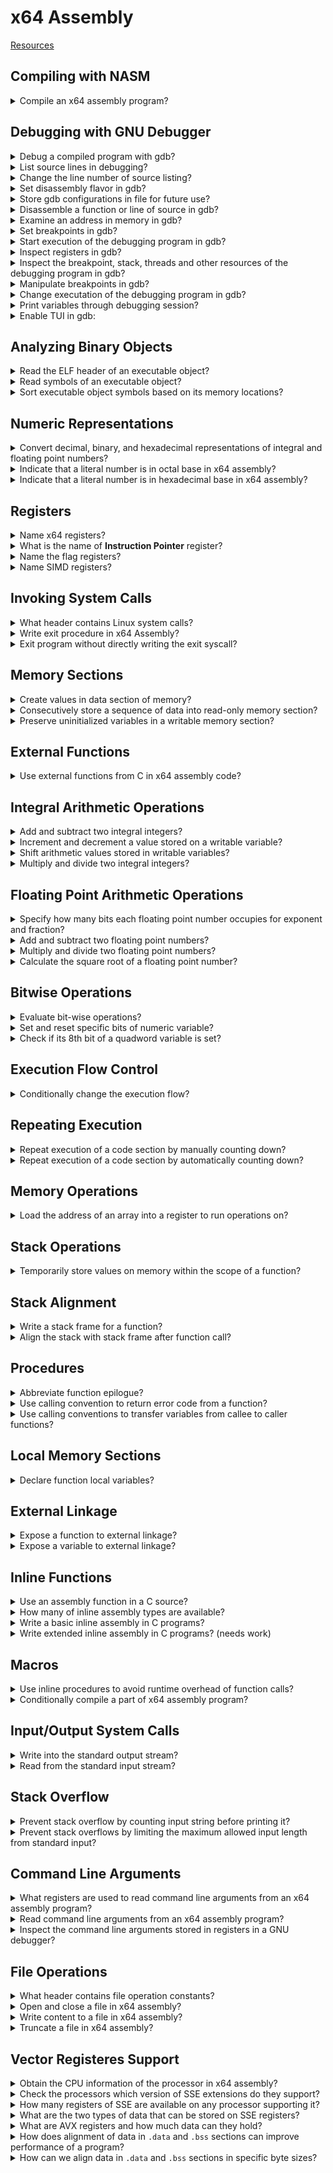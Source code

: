 # x64 Assembly
[Resources](README.md)

## Compiling with NASM

<details>
<summary>Compile an x64 assembly program?</summary>

> ```nasm
> section .data
>     message db "sample assembly program", 10, 0
>     length equ $ - message
>
> section .bss
> section .text
>     global main
>
> main:
>     push rbp
>     mov rbp, rsp
>
>     mov rax, 1
>     mov rdi, 1
>     mov rsi, message
>     mov rdx, length
>     syscall
>
>     mov rsp, rbp
>     pop rbp
>
>     mov rax, 60
>     mov rdi, 0
>     syscall
> ``````
>
> ```make
> sample: sample.o
>     gcc -Wall -g3 -Og -no-pie sample.o -o sample
> sample.o: sample.asm
>     nasm -f elf64 -g -F dwarf sample.asm -l sample.lst
> ``````
>
> ---
> **Resources**
> - Beginning x64 Assembly Programming - Chapter 3

> **References**
> - https://www.nasm.us - https://www.nasm.us/doc/
> - https://gcc.gnu.org - https://gcc.gnu.org/onlinedocs/
> - https://www.gnu.org - https://www.gnu.org/software/make/manual/html_node/
---
</details>

## Debugging with GNU Debugger

<details>
<summary>Debug a compiled program with gdb?</summary>

> ```sh
> gdb --quiet executable
> ``````

> **Resources**
> - Beginning x64 Assembly Programming - Chapter 3

> **References**
> - https://sourceware.org - https://sourceware.org/gdb/current/onlinedocs/gdb/
> ---
</details>

<details>
<summary>List source lines in debugging?</summary>

> ```gdb
> list
> list 10
> `help list` or `h l`
> ``````
>
> ---
> **Resources**
> - Beginning x64 Assembly Programming - Chapter 3
> ---
> **References**
> ---
</details>

<details>
<summary>Change the line number of source listing?</summary>

> **Description**
>
> ```gdb
> show listsize
> set listsize 20
> ``````
>
> ---
> **Resources**
> - Beginning x64 Assembly Programming - Chapter 3
> ---
> **References**
> ---
</details>

<details>
<summary>Set disassembly flavor in gdb?</summary>

> ```gdb
> show disassembly-flavor
> set disassembly-flavor intel
> set disassembly-flavor att
> help set disassembly-flavor
> ``````
>
> ---
> **Resources**
> - Beginning x64 Assembly Programming - Chapter 3
>
> ---
> **References**
> ---
</details>

<details>
<summary>Store gdb configurations in file for future use?</summary>

> ```sh
> echo 'set disassembly-flavor intel' >> $HOME/.gdbinit
> ``````
>
> ---
> **Resources**
> - Beginning x64 Assembly Programming - Chapter 3
> ---
> **References**
> ---
</details>

<details>
<summary>Disassemble a function or line of source in gdb?</summary>

> ```gdb
> disassemble main
> disassemble 'path/to/source.cpp'::func
> help disassemble
> ``````
>
> ---
> **Resources**
> - Beginning x64 Assembly Programming - Chapter 3
> ---
> **References**
> ---
</details>

<details>
<summary>Examine an address in memory in gdb?</summary>

> ```gdb
> x/s 0x654321
> x/s &message
> x/d 0x654321
> x/x $rip
> help x
> ``````
>
> ---
> **Resources**
> - Beginning x64 Assembly Programming - Chapter 3
>
> ---
> **References**
> ---
</details>

<details>
<summary>Set breakpoints in gdb?</summary>

> **Description**
>
> ```gdb
> break main
> help break
> ``````
> ---
> **Resources**
> - Beginning x64 Assembly Programming - Chapter 3
>
> ---
> **References**
> ---
</details>

<details>
<summary>Start execution of the debugging program in gdb?</summary>

> ```gdb
> run
> help run
> ``````
>
> ---
> **Resources**
> - Beginning x64 Assembly Programming - Chapter 3
>
> ---
> **References**
> ---
</details>

<details>
<summary>Inspect registers in gdb?</summary>

> **Description**
>
> ```gdb
> info registers
> info all-registers
> help info registers
> help info all-registers
> ``````
> ---
> **Resources**
> - Beginning x64 Assembly Programming - Chapter 3
> ---
> **References**
> ---
</details>

<details>
<summary>Inspect the breakpoint, stack, threads and other resources of the debugging program in gdb?</summary>

> ```gdb
> info breakpoints
> info stack
> info threads
> info source
> help info breakpoints
> help info stack
> help info threads
> help info source
> ``````
>
> ---
> **Resources**
> - Beginning x64 Assembly Programming - Chapter 3
> ---
> **References**
> ---
</details>

<details>
<summary>Manipulate breakpoints in gdb?</summary>

> **Description**
>
> ```gdb
> disable breakpoint 1
> enable breakpoint 1
> delete breakpoint 1
> help disable breakpoint
> help enable breakpoint
> help delete breakpoint
> ``````
> ---
> **Resources**
> - Beginning x64 Assembly Programming - Chapter 3
> ---
> **References**
> ---
</details>

<details>
<summary>Change executation of the debugging program in gdb?</summary>

> ```gdb
> continue
> next
> step
> help continue
> help next
> help step
> help finish
> ``````
> ---
> **Resources**
> - Beginning x64 Assembly Programming - Chapter 3
> ---
> **References**
> ---
</details>

<details>
<summary>Print variables through debugging session?</summary>

> **Description**
>
> ```gdb
> print
> help print
> ``````
>
> ---
> **Resources**
> - Beginning x64 Assembly Programming - Chapter 3
>
> ---
> **References**
> ---
</details>

<details>
<summary>Enable TUI in gdb:</summary>

> ```gdb
> tui enable
> help tui
> ``````
>
> ---
> **Resources**
> - Beginning x64 Assembly Programming - Chapter 3
>
> ---
> **References**
> ---
</details>

## Analyzing Binary Objects

<details>
<summary>Read the ELF header of an executable object?</summary>

> **Description**
>
> ```sh
> readelf --file-header ./program
> ``````
>
> ---
> **Resources**
> - Beginning x64 Assembly Programming - Chapter 8
> ---
> **References**
> ---
</details>

<details>
<summary>Read symbols of an executable object?</summary>

> **Description**
>
> ```sh
> readelf --symbols ./program | grep -E 'main|start|Num:.*' --color
> ``````
> ---
> **Resources**
> - Beginning x64 Assembly Programming - Chapter 8
> ---
> **References**
> ---
</details>

<details>
<summary>Sort executable object symbols based on its memory locations?</summary>

> ```sh
> readelf --symbols ./program | sort -k 2 -r
> ``````
>
> ---
> **Resources**
> - Beginning x64 Assembly Programming - Chapter 8
>
> ---
> **References**
> ---
</details>

## Numeric Representations

<details>
<summary>Convert decimal, binary, and hexadecimal representations of integral and floating point numbers?</summary>

>
>
> ---
> **Resources**
> - Beginning x64 Assembly Programming - Chapter 2
>
> ---
> **References**
> - https://www.geeksforgeeks.org - https://www.geeksforgeeks.org/ieee-standard-754-floating-point-numbers/
> ---
</details>

<details>
<summary>Indicate that a literal number is in octal base in x64 assembly?</summary>

> By appending `q` to the number.
>
> ```nasm
> section .data
>     O_CREATE equ 00000100q
> ``````
>
> ---
> **Resources**
> - Beginning x64 Assembly Programming - Chapter 20
> ---
> **References**
> ---
</details>

<details>
<summary>Indicate that a literal number is in hexadecimal base in x64 assembly?</summary>

> By appending an `h` at the end of a number:
>
> ```nasm
> 2000000h
> ``````
>
> ---
> **Resources**
> - Beginning x64 Assembly Programming - Chapter 25
>
> ---
> **References**
> ---
</details>

## Registers

<details>
<summary>Name x64 registers?</summary>

> * rax
> * rbx
> * rcx
> * rdx
> * rsi
> * rdi
> * rbp
> * rsp
> * r8
> * r9
> * r10
> * r11
> * r12
> * r13
> * r14
> * r15
>
> ---
> **Resources**
> - Beginning x64 Assembly Programming - Chapter 2
> ---
> **References**
> ---
</details>

<details>
<summary>What is the name of <b>Instruction Pointer</b> register?</summary>

> `rip`
>
> ---
> **Resources**
> - Beginning x64 Assembly Programming - Chapter 2
> ---
> **References**
> ---
</details>

<details>
<summary>Name the flag registers?</summary>

> **Description**
>
> Name|Symbol|Bit|Content
> ---|---|---|---
> Carry|CF|0|Previous instruction had a carry
> Parityp|F|2|Last byte has even number of 1s
> Adjust|AF|4|BCD operations
> Zero|ZF|6|Previous instruction resulted a zero
> Sign|SF|8|Previous instruction resulted in most significant bit equal to 1
> Direction|DF|10|Direction of string operations (increment or decrement)
> Overflow|OF|11|Previous instruction resulted in overflow
>
> ---
> **Resources**
> - Beginning x64 Assembly Programming - Chapter 2
> ---
> **References**
> ---
</details>

<details>
<summary>Name SIMD registers?</summary>

> **Description**
>
> `xmm`
> `ymm`
> `zmm`
>
> ---
> **Resources**
> - Beginning x64 Assembly Programming - Chapter 2
> ---
> **References**
> ---
</details>

## Invoking System Calls

<details>
<summary>What header contains Linux system calls?</summary>

> `/usr/include/asm/unistd_64.h`
>
> ---
> **Resources**
> - Beginning x64 Assembly Programming - Chapter 20
> ---
> **References**
> ---
</details>

<details>
<summary>Write exit procedure in x64 Assembly?</summary>

> **Description**
>
> ```nasm
> section .data
> section .bss
> section .text
>     global main
>
> main:
>     mov rax, 60
>     mov rdi, 0
>     syscall
> ``````
>
> ---
> **Resources**
> - Beginning x64 Assembly Programming - Chapter 1
>
> ---
> **References**
> ---
</details>

<details>
<summary>Exit program without directly writing the exit syscall?</summary>

> **Description**
>
> ```nasm
> section .text
>     global main
>
> main:
>     ret
> ``````
>
> ---
> **Resources**
> - Beginning x64 Assembly Programming - Chapter 4
>
> ---
> **References**
> ---
</details>

## Memory Sections

<details>
<summary>Create values in data section of memory?</summary>

> ```nasm
> section .data
>     message db "sample program", 10, 0
>     message_length equ $ - message - 1
>     pi dq 3.14
>
> section .text
>     global main
>
> main:
>     push rbp
>     mov rbp, rsp
>
>     ; write
>     mov rax, 1
>     mov rdi, 1
>     mov rsi, message
>     mov rdx, message_length
>     syscall
>
>     mov rsp, rbp
>     pop rbp
>
>     ; exit
>     mov rax, 60
>     mov rdi, 0
>     syscall
> ``````
>
> ---
> **Resources**
> - Beginning x64 Assembly Programming - Chapter 4
> ---
> **References**
> ---
</details>

<details>
<summary>Consecutively store a sequence of data into read-only memory section?</summary>

> ```nasm
> section .data
>     word_array times 5 dw 0 ; array of 5 words containing 0
> ``````
>
> ---
> **Resources**
> - Beginning x64 Assembly Programming - Chapter 8
> ---
> **References**
> ---
</details>

<details>
<summary>Preserve uninitialized variables in a writable memory section?</summary>

> **Description**
>
> ```nasm
> section .bss
>     bvar resb 10
>     wvar resw 5
>     dvar resd 1
>     qvar resq 100
> ``````
>
> ---
> **Resources**
> - Beginning x64 Assembly Programming - Chapter 8
> ---
> **References**
> ---
</details>

## External Functions

<details>
<summary>Use external functions from C in x64 assembly code?</summary>

> **Description**
>
> ```nasm
> extern printf
>
> section .data
>     string_fmtstr db "%s", 10, 0
>     string db "sample program", 0
>
>     integer_fmtstr db "%d", 10, 0
>     number dd 37
>
>     float_fmtstr db "%2.6f", 10, 0
>     pi dq 3.141592
>
> section .text
>     global main
>
> main:
>     push rbp
>     mov rbp, rsp
>
>     ; printf
>     mov rax, 0 ; do not use xmm registers
>     mov rdi, string_fmtstr
>     mov rsi, string
>     call printf
>
>     ; printf
>     mov rax, 0 ; do not use xmm registers
>     mov rdi, integer_fmtstr
>     mov rsi, [number]
>     call printf
>
>     ; printf
>     mov rax, 1 ; use xmm registers
>     movq xmm0, [pi]
>     mov rdi, float_fmtstr
>     call printf
>
>     ; exit
>     mov rax, 60
>     mov rdi, 0
>     syscall
> ``````
>
> ---
> **Resources**
> - Beginning x64 Assembly Programming - Chapter 4
> ---
> **References**
> ---
</details>

## Integral Arithmetic Operations

<details>
<summary>Add and subtract two integral integers?</summary>

> **Description**
>
> ```nasm
> section .data
>     number1 dq 36
>     number2 dq 3
>
> section .bss
>     result resq 1
>
> section .text
>     global main
>
> main:
>     push rbp
>     mov rbp, rsp
>
>     ; addition
>     mov rax, [number1]
>     add rax, [number2]
>     mov [result], rax ; 39
>
>     ; subtration
>     mov rax, [number1]
>     sub rax, [number2]
>     mov [result], rax ; 33
>
>     mov rsp, rbp
>     pop rbp
>
>     xor rax, rax
>     ret
> ``````
>
> ---
> **Resources**
> - Beginning x64 Assembly Programming - Chapter 9
> ---
> **References**
> ---
</details>

<details>
<summary>Increment and decrement a value stored on a writable variable?</summary>

> ```nasm
> section .data
>     number1 dq 36
>     number2 dq 3
>
> section .bss
>     result resq 1
>     modulo resq 1
>
> section .text
>     global main
>
> main:
>     push rbp
>     mov rbp, rsp
>
>     ; increment
>     mov rax, [number1]
>     inc rax
>     mov [result], rax
>
>     ; decrement
>     mov rax, [number1]
>     dec rax
>     mov [result], rax
>
>     mov rsp, rbp
>     pop rbp
>
>     xor rax, rax
>     ret
> ``````
>
> ---
> **Resources**
> - Beginning x64 Assembly Programming - Chapter 9
>
> ---
> **References**
> ---
</details>

<details>
<summary>Shift arithmetic values stored in writable variables?</summary>

> ```nasm
> section .data
>     number1 dq 36
>     number2 dq 3
>
> section .bss
>     result resq 1
>     modulo resq 1
>
> section .text
>     global main
>
> main:
>     push rbp
>     mov rbp, rsp
>
>     ; shift arithmetic left
>     mov rax, [number1]
>     sal rax, 2 ; multiply by 4
>     mov [result], rax
>
>     ; shift arithmetic right
>     mov rax, [number1]
>     sar rax, 2 ; divide by 4
>     mov [result], rax
>
>     mov rsp, rbp
>     pop rbp
>
>     xor rax, rax
>     ret
> ``````
>
> ---
> **Resources**
> - Beginning x64 Assembly Programming - Chapter 9
> ---
> **References**
> ---
</details>

<details>
<summary>Multiply and divide two integral integers?</summary>

> **Description**
>
> * `mul` multiplies unsigned integers
> * `imul` multiplies signed integers
> * `imul` will store the lower 64 bits of the resulting product in rax and the
>   upper 64 bits in rdx.
> * `idiv` will divide the dividen in rdx:rax by the divisor in the source
>   operand and store the integer result in rax.
>
> ```nasm
> section .data
>     number1 dq 36
>     number2 dq 3
>
> section .bss
>     result resq 1
>     modulo resq 1
>
> section .text
>     global main
>
> main:
>     push rbp
>     mov rbp, rsp
>
>     ; multiply
>     mov rax, [number2]
>     imul qword[number2] ; multiplly rax with number2
>     mov [result], rax
>
>     ; divide
>     mov rax, [number1]
>     mov rdx, 0 ; division uses rdx:rax convention
>     idiv qword[number2]
>     mov [result], rax
>     mov [modulo], rdx
>
>     mov rsp, rbp
>     pop rbp
>
>     xor rax, rax
>     ret
> ``````
>
> ---
> **Resources**
> - Beginning x64 Assembly Programming - Chapter 9
> ---
> **References**
> ---
</details>

## Floating Point Arithmetic Operations

<details>
<summary>Specify how many bits each floating point number occupies for exponent and fraction?</summary>

> A single-precision number is 32 bits, 1 sign bit, 8 exponent bits, and 23
> fraction bits.
>
> ```txt
> S   EEEEEEEE        FFFFFFFFFFFFFFFFFFFFFFF
> 0   1      8        9                     31
> ``````
>
> A double-precision number is 64 bits, 1 sign bit, 11 exponent bits, and 52
> fraction bits.
>
> ```txt
> S   EEEEEEEEEEE     FFFFFFFFFFFFFFFFFFFFFFFFFFFFFFFFFFFFFFFFFFFFFFFFFFFF
> 0   1         11    12                                                 63
> ``````
>
> ---
> **Resources**
> - Beginning x64 Assembly Programming - Chapter 11
> ---
> **References**
> ---
</details>

<details>
<summary>Add and subtract two floating point numbers?</summary>

> * Single precision floating point arithmetic instructions are postfixed with ss
> * Double precision floating point arithmetic instructions are postfixed with sd
>
> ```nasm
> section .text
>     global main
>
> main:
>     push rbp
>     mov rbp, rsp
>
>     ; sum floating-point numbers
>     movsd xmm0, [number1]
>     addsd xmm0, [number2]
>
>     ; difference
>     movsd xmm0, [number1]
>     subsd xmm0, [number2]
>
>     mov rsp, rbp
>     pop rbp
>
>     xor rax, rax
>     ret
> ``````
>
> ---
> **Resources**
> - Beginning x64 Assembly Programming - Chapter 11
>
> ---
> **References**
> ---
</details>

<details>
<summary>Multiply and divide two floating point numbers?</summary>

> **Description**
>
> * Single precision floating point arithmetic instructions are postfixed with ss
> * Double precision floating point arithmetic instructions are postfixed with sd
>
> ```nasm
> section .text
>     global main
>
> main:
>     push rbp
>     mov rbp, rsp
>
>     ; multiplication
>     movsd xmm0, [number1]
>     mulsd xmm0, [number2]
>
>     ; division
>     movsd xmm0, [number1]
>     divsd xmm0, [number2]
>
>     mov rsp, rbp
>     pop rbp
>
>     xor rax, rax
>     ret
> ``````
>
> ---
> **Resources**
> - Beginning x64 Assembly Programming - Chapter 11
> ---
> **References**
> ---
</details>

<details>
<summary>Calculate the square root of a floating point number?</summary>

> * Single precision floating point arithmetic instructions are postfixed with ss
> * Double precision floating point arithmetic instructions are postfixed with sd
>
> ```nasm
> section .text
>     global main
>
> main:
>     push rbp
>     mov rbp, rsp
>
>     ; square root
>     sqrtsd xmm0, [number1]
>
>     mov rsp, rbp
>     pop rbp
>
>     xor rax, rax
>     ret
> ``````
>
> ---
> **Resources**
> - Beginning x64 Assembly Programming - Chapter 11
> ---
> **References**
> ---
</details>

## Bitwise Operations

<details>
<summary>Evaluate bit-wise operations?</summary>

> * `shl` and `sal` shift left but `sal` has sign extension.
> * `shr` and `sar` shift right but `sar` has sign extension.
>
> ```nasm
> section .data
>     number1 db 6        ; 00000110
>     number2 db 10       ; 00001010
>
> section .text
>     global main
>
> main:
>     push rbp
>     mov rbp, rsp
>
>     mov rax, number1
>     xor rax, number2    ; 00001100
>
>     mov rax, number1
>     or  rax, number2    ; 00001110
>
>     mov rax, number1
>     and rax, number2    ; 00000010
>
>     mov rax, number1
>     not rax             ; 11111001
>
>     mov rax, number1
>     shl rax, 5          ; 11000000
>
>     mov rax, number1
>     shr rax, 3          ; 00000001
>
>     mov rax, number1
>     sal rax, 2          ; 00001100
>
>     mov rax, number1
>     sar rax, 2          ; 00000011
>
>     mov rax, number1
>     rol rax, 3          ; 00011000
>
>     mov rax, number1
>     ror rax, 3          ; 10000001
>
>     mov rsp, rbp
>     pop rbp
>     ret
> ``````
>
> ---
> **Resources**
> - Beginning x64 Assembly Programming - Chapter 16
>
> ---
> **References**
> ---
</details>

<details>
 <summary>Set and reset specific bits of numeric variable?</summary>

> ```nasm
> section .data
>    variable dq 0
>
> section .text
>     global main
>
> main:
>     push rbp
>     mov rbp, rsp
>
>     ; set bit 4
>     bts qword [variable], 4
>
>     ; set bit 7
>     bts qword [variable], 7
>
>     ; set bit 8
>     bts qword [variable], 8
>
>     ; reset bit 7
>     btr qword [variable], 7
>
>     xor rax, rax
>     leave
>     ret
> ``````
>
> ---
> **Resources**
> - Beginning x64 Assembly Programming - Chapter 17
> ---
> **References**
> ---
</details>

<details>
<summary>Check if its 8th bit of a quadword variable is set?</summary>

> ```nasm
> section .data
>     variable dq 0
>
> section .text
>     global main
>
> main:
>     push rbp
>     mov rbp, rsp
>
>     ; reset higher memory to use lower memory for comparison
>     xor rdi, rdi
>     mov rax, 8
>
>     ; check if 8th bit is set by checking carry flag
>     ; 1 if bit is set and 0 otherwise
>     bt [variable], rax
>     setc dil
>
>     xor rax, rax
>     leave
>     ret
> ``````
>
> ---
> **Resources**
> - Beginning x64 Assembly Programming - Chapter 17
> ---
> **References**
> ---
</details>

## Execution Flow Control

<details>
<summary>Conditionally change the execution flow?</summary>

> **Description**
>
> * je: jump if equal
> * jne: jump if not equal
> * jg: jump if greater
> * jge: jump if greater or equal
> * jl: jump if lower
> * jle: jump if lower or equal
> * ja: jump if above
> * jae: jump if above or equal
> * jb: jump if below
> * jbe: jump if below or equal
>
> ```nasm
> extern printf
>
> section .data
>     numerator dq 5
>     denominator dq 6
>     greater_str db "greater", 10, 0
>     less_str db "less", 10, 0
>
> section .text
>     global main
>
> main:
>     push rbp
>     mov rbp, rsp
>
>     mov rax, [numerator]
>     mov rbx, [denominator]
>     cmp rax, rbx
>     jge greater
>
>     mov rax, 0
>     mov rdi, greater_str
>     call printf
>     jmp exit
>
> greater:
>     mov rax, 0
>     mov rdi, less_str
>     call printf
>
> exit:
>     xor rax, rax
>     mov rsp, rbp
>     pop rbp
>     ret
> ``````
>
> ```gdb
> break main
> run
> next
> info rflags
> ``````
>
> ---
> **Resources**
> - Beginning x64 Assembly Programming - Chapter 7
>
> ---
> **References**
> ---
</details>

## Repeating Execution

<details>
<summary>Repeat execution of a code section by manually counting down?</summary>

> ```nasm
> extern printf
>
> section .data
>     counter dq 3
>     fmt db "%d", 10, 0
>
> section .text
>     global main
>
> main:
>     ; make stack frame
>     push rbp
>     mov rbp, rsp
>
>     ; store initial value
>     mov rcx, [counter]
>
>     ; print initial value
>     mov rax, 0
>     mov rdi, fmt
>     mov rsi, rcx
>     call printf
>
> repeat:
>     ; repeat decrementing until value reached zero
>     dec rcx
>     cmp rcx, 0
>     jne repeat
>
>     ; print result
>     mov rax, 0
>     mov rdi, fmt
>     mov rsi, rcx
>     call printf
>
>     ; remove stack frame
>     mov rsp, rbp
>     pop rbp
>
>     ; return zero value
>     xor rax, rax
>     ret
> ``````
>
> ---
> **Resources**
> - Beginning x64 Assembly Programming - Chapter 7
> ---
> **References**
> ---
</details>

<details>
<summary>Repeat execution of a code section by automatically counting down?</summary>

> **Description**
>
> ```nasm
> extern printf
>
> section .data
>     fmt db "%i", 10, 0
>     initial dq 3
>
> section .text
>     global main
>
> main:
>     ; make stack frame
>     push rbp
>     mov rbp, rsp
>
>     ; assign initial value
>     mov rcx, [initial]
>
>     ; print initial value
>     xor rax, rax
>     mov rdi, fmt
>     mov rsi, rcx
>     call printf
>
>     ; printf modified rcx
>     mov rcx, [initial]
>
> repeat:
>     ; decrement rcx until reached zero
>     loop repeat
>
>     ; print result
>     xor rax, rax
>     mov rdi, fmt
>     mov rsi, rcx
>     call printf
>
>     ; remove stack frame
>     mov rsp, rbp
>     pop rbp
>
>     ; return value
>     xor rax, rax
>     xor rdi, rdi
>     ret
> ``````
>
> ---
> **Resources**
> - Beginning x64 Assembly Programming - Chapter 7
>
> ---
> **References**
> ---
</details>

## Memory Operations

<details>
<summary>Load the address of an array into a register to run operations on?</summary>

> ```nasm
> section .data
>     text db "abc", 0
>
> section .text
>     global main
>
> main:
>     push rbp
>     mov rbp, rsp
>
>     ; load address of first character
>     lea al, [text]
>
>     ; point of second character
>     inc rax
>
>     ; load address of third character
>     lea al, [text + 2]
>
>     mov rsp, rbp
>     pop rbp
>
>     xor rax, rax
>     ret
> ``````
>
> ---
> **Resources**
> - Beginning x64 Assembly Programming - Chapter 8
>
> ---
> **References**
> ---
</details>

## Stack Operations

<details>
<summary>Temporarily store values on memory within the scope of a function?</summary>

> **Description**
>
> ```nasm
> section .data
>     text db "Brian Salehi", 10, 0
>     length equ $ - text - 1
>
> section .text
>     global main
>
> main:
>     push rbp
>     mov rbp, rsp
>
>     ; print initial sequence
>     mov rax, 1
>     mov rdi, 1
>     mov rsi, text
>     mov rdx, length
>     syscall
>
>     ; prepare for reverse operation
>     xor rax, rax
>     mov rbx, text
>     mov rcx, length
>     xor r12, r12 ; to store index
>
> store_loop:
>     ; push sequence to stack
>     mov al, byte [rbx+r12]
>     push rax
>     inc r12
>     loop store_loop
>
>     xor rax, rax
>     mov rbx, text
>     mov rcx, length
>     xor r12, r12
>
> reverse_loop:
>     ; pop sequence from stack
>     pop rax
>     mov byte [rbx+r12], al
>     inc r12
>     loop reverse_loop
>     mov byte [rbx+r12], 0
>
>     ; print reversed string
>     mov rax, 1
>     mov rdi, 1
>     mov rsi, text
>     mov rdx, length
>     syscall
>
>     mov rsp, rbp
>     pop rbp
>
>     xor rax, rax
>     ret
> ``````
>
> ---
> **Resources**
> - Beginning x64 Assembly Programming - Chapter 10
> ---
> **References**
> ---
</details>

## Stack Alignment

<details>
<summary>Write a stack frame for a function?</summary>

> **Description**
>
> ```nasm
> section .text
>     global main
>
> main:
>     push rbp
>     mov rbp, rsp
>
>     mov rsp, rbp
>     pop rbp
>
>     ret
> ``````
>
> ---
> **Resources**
> - Beginning x64 Assembly Programming - Chapter 12
>
> ---
> **References**
> ---
</details>

<details>
<summary>Align the stack with stack frame after function call?</summary>

> Each function call results in 8 bytes return address being pushed on the
> stack. It is necessary to make sure to restore the stack to the appropriate
> value before we leave a function.
>
> ```nasm
> section .text
>     global main
>
> main:
>     push rbp
>     call func1
>     pop rbp
>     ret
>
> func1:
>     push rbp
>     call func2
>     pop rbp
>     ret
>
> func2:
>     push rbp
>     call func3
>     pop rbp
>     ret
>
> func3:
>     push rbp
>     pop rbp
>     ret
> ``````
>
> ---
> **Resources**
> - Beginning x64 Assembly Programming - Chapter 13
> ---
> **References**
> ---
</details>

## Procedures

<details>
<summary>Abbreviate function epilogue?</summary>

> ```nasm
> section .text
>     global main
>
> main:
>     push rbp
>     mov rbp, rsp
>
>     leave
>     ret
> ``````
>
> ---
> **Resources**
> - Beginning x64 Assembly Programming - Chapter 12
> ---
> **References**
> ---
</details>

<details>
<summary>Use calling convention to return error code from a function?</summary>

> Use `xmm0` register for floating-point values and `rax` register for other
> values.
>
> ```nasm
> section .data
>     val dq 0
>
> section .text
>     global main
>
> main:
>     push rbp
>     mov rbp, rsp
>
>     call fail_func
>     xor rax, rax
>
>     call success_func
>     xor rax, rax
>
>     leave
>     ret
>
> fail_func:
>     push rbp
>     mov rbp, rsp
>
>     mov rax, 1
>
>     leave
>     ret
>
> success_func:
>     push rbp
>     mov rbp, rsp
>
>     mov rax, 0
>
>     leave
>     ret
> ``````
>
> ---
> **Resources**
> - Beginning x64 Assembly Programming - Chapter 12
> ---
> **References**
> ---
</details>

<details>
<summary>Use calling conventions to transfer variables from callee to caller functions?</summary>

> **Description**
>
> * Following calling conventions are for System V AMD64 ABI:
> * For integral types, registers are `rdi`, `rsi`, `rdx`, `rcx`, `r8`, `r9`
>   respectively, and additional arguments are passed via the stack and in
>   reverse order so that we can pop off in the right order.
> * Function's return address `rip` is pushed on the stack, just after the
>   arguments.
> * In function, then `rbp` is pushed, there maybe another 8 bytes needed to be
>   pushed to align the stack in 16 bytes.
> * For floating point types, registers are `xmm0` to `xmm7`, additional
>   arguments are passed via the stack but not with `push` instruction. Will be
>   discussed later.
>
> ```nasm
> section .text
>     global main
>
> main:
>     section .data
>         .first   dq 1
>         .second  dq 2
>         .third   dq 3
>         .forth   dq 4
>         .fifth   dq 5
>         .sixth   dq 6
>         .seventh dq 7
>         .eighth  dq 8
>         .ninth   dq 9
>         .tenth   dq 10
>
>     section .text
>         push rbp
>         mov rbp, rsp
>
>         mov rdi, .first
>         mov rsi, .second
>         mov rdx, .third
>         mov rcx, .forth
>         mov r8, .fifth
>         mov r9, .sixth
>         push .tenth
>         push .ninth
>         push .eighth
>         push .seventh
>         call func
>
> sum:
>     section .text
>                         ; first value on stack
>                         ; 8 bytes rip pushed onto stack
>         push rbp        ; 8 bytes rbp pushed onto stack
>         mov rbp, rsp
>
>         xor rax, rax
>
>         add rax, rdi
>         add rax, rsi
>         add rax, rdx
>         add rax, rcx
>         add rax, r8
>         add rax, r9
>
>         push rbx        ; preserve callee register
>         xor rbx, rbx
>
>         mov rbx, qword[rbp+16]  ; first value on stack: + rip + rbp
>         add rax, rbx    ; seventh
>
>         mov rbx, qword[rbp+24]
>         add rax, rbx    ; eighth
>
>         mov rbx, qword[rbp+32]
>         add rax, rbx    ; ningth
>
>         mov rbx, qword[rbp+40]
>         add rax, rbx    ; tenth
>
>         pop rbx         ; restore callee register
>
>         mov rsp, rbp
>         pop rbp
>         ret
> ``````
>
> ---
> **Resources**
> - Beginning x64 Assembly Programming - Chapter 15
> ---
> **References**
> ---
</details>

## Local Memory Sections

<details>
<summary>Declare function local variables?</summary>

> **Description**
>
> ```nasm
> extern printf
>
> section .data
>     radius dq 10.0
>
> section .text
>     global main
>
> main:
>     push rbp
>     mov rbp, rsp
>
>     call area
>     call print
>
>     xor rax, rax
>     leave
>     ret
>
> area:
> section .data
>     .pi dq 3.141592     ; local to area
>
> section .text
>     push rbp
>     mov rbp, rsp
>
>     movsd xmm0, [.pi]
>     mulsd xmm0, [radius]
>     mulsd xmm0, [radius]
>
>     leave
>     ret
>
> print:
> section .data
>     .fmt db "%f", 10, 0
>
> section .text
>     push rbp
>     mov rbp, rsp
>
>     mov rax, 1
>     mov rdi, .fmt
>     call printf
>
>     leave
>     ret
> ``````
>
> ---
> **Resources**
> - Beginning x64 Assembly Programming - Chapter 12
> ---
> **References**
> ---
</details>

## External Linkage

<details>
<summary>Expose a function to external linkage?</summary>

> *arithmetic.asm*
> ```nasm
> section .text
>     global sum
>     global difference
>     global area
>
> sum:
>     push rbp
>     mov rbp, rsp
>
>     mov rax, rdi
>     add rax, rsi
>
>     mov rsp, rbp
>     pop rbp
>     ret
>
> difference:
>     push rbp
>     mov rbp, rsp
>
>     mov rax, rdi
>     sub rax, rsi
>
>     mov rsp, rbp
>     pop rbp
>     ret
>
> area:
>     section .data
>         .pi dq 3.141592
>
>     section .text
>         push rbp
>         mov rbp, rsp
>
>         movsd xmm1, qword[.pi]
>         mulsd xmm0, xmm0
>         mulsd xmm0, xmm1
>
>         mov rsp, rbp
>         pop rbp
>         ret
> ``````
>
> *main.asm*
> ```nasm
> extern sum
> extern difference
> extern area
>
> section .data
>     format_integral db "%i", 10, 0
>     format_floating db "%f", 10, 0
>
> section .text
>     global main
>
> main:
>     push rbp
>     mov rbp, rsp
>
>     ; use and print the results of sum function
>     mov rdi, 1
>     mov rsi, 3
>     call sum
>
>     mov rdi, format_integral
>     mov rsi, rax
>     xor rax, rax
>     call printf
>
>     ; use and print the results of difference function
>     mov rdi, 7
>     mov rsi, 5
>     call difference
>
>     mov rdi, format_integral
>     mov rsi, rax
>     xor rax, rax
>     call printf
>
>     ; use and print the results of area function
>     mov xmm0, qword[radius]
>     call area
>
>     mov rdi, format_floating
>     mov rax, 1
>     call printf
>
>     mov rsp, rbp
>     pop rbp
>     ret
> ``````
>
> ---
> **Resources**
> - Beginning x64 Assembly Programming - Chapter 14
> ---
> **References**
> ---
</details>

<details>
<summary>Expose a variable to external linkage?</summary>

> **Description**
>
> *header.nasm*
> ```nasm
> global pi
>
> section .data
>     pi dq 3.141592
>
> section .text
>     ...
> ``````
>
> *main.nasm*>
> ```nasm
> extern pi
>
> section .text
>     ...
> ``````
>
> ---
> **Resources**
> - Beginning x64 Assembly Programming - Chapter 14
> ---
> **References**
> ---
</details>

## Inline Functions

<details>
<summary>Use an assembly function in a C source?</summary>

> ```nasm
> section .text
> 	global sum
>
> sum:
>     push rbp
>     mov rbp, rsp
>
>     mov rax, rdi
>     add rax, rsi
>
>     leave
>     ret
> ``````
>
> ```sh
> nasm -f elf64 -g -F dwarf sum.asm
> ``````
>
> ```c
> #include <stdio.h>
>
> extern int sum(int, int);
>
> int main(void)
> {
>     int result = sum(4, 2);
>     printf("%i\n", result);
> }
> ``````
>
> ```sh
> gcc -g -o program main.c sum.o
> ./program
> ``````
>
> ---
> **Resources**
> - Beginning x64 Assembly Programming - Chapter 22
> ---
> **References**
> ---
</details>

<details>
<summary>How many of inline assembly types are available?</summary>

> There are two types of inline assembly: **basic** and **extended**.
>
> Compilers will not optimize assembly parts of the program, so using inline
> assembly is not advices. There will be no error checking on inline assembly
> code.
>
> ---
> **Resources**
> - Beginning x64 Assembly Programming - Chapter 23
> ---
> **References**
> ---
</details>

<details>
<summary>Write a basic inline assembly in C programs?</summary>

> **Description**
>
> Instructions should be terminated by `;`. `-mintel` compiler option is
> required. Switching to Intel assembly syntax is required as the first
> argument of `__asm__`.
>
> ```c
> int main(void)
> {
>     __asm__(
>         ".intel_syntax noprefix;"
>         "xor rax, rax;"
>     );
> }
> ``````
>
> ```sh
> gcc -o program main.c -masm=intel -no-pie
> ``````
>
> ---
> **Resources**
> - Beginning x64 Assembly Programming - Chapter 23
> ---
> **References**
> ---
</details>

<details>
<summary>Write extended inline assembly in C programs? (needs work)</summary>

> General syntax of extended inline assembly is as follows:
>
> ```c
> __asm__(
>     assembler code
>     : output operands
>     : input operands
>     : list of clobbered registers
> );
> ``````
>
> * After the assembler code, additional and optional information is used.
> * Instruction orders must be respected.
>
> ```c
> __asm__(
>     ".intel_syntax noprefix;"
>     "mov rbx, rdx;"
>     "imul rbx, rcx;"
>     "mov rax, rbx;"
>     :"=a"(eproduct)
>     :"d"(x), "c"(y)
>     :"rbx"
> );
>
> printf("The extended inline product is %i\n", eproduct);
> ``````
>
> `a`, `d`, `c` are register constraints, and they map to the registers `rax`,
> `rdx`, `rcx`, respectively. `:"=a"(eproduct)` means that the output will be
> in `rax`, and `rax` will refer to the variable `eproduct`. Register `rdx`
> refers to `x`, and `rcx` refers to `y`, which are the input variables. `rbx`
> is considered clobbered in the code and will be restored to its original
> value, because it was declared in the list of clobbering registers.
>
> ```txt
> a -> rax, eax, ax, al
> b -> rbx, ebx, bx, bl
> c -> rcx, ecx, cx, cl
> d -> rdx, edx, dx, dl
> S -> rsi, esi, si
> D -> rdi, edi, di
> r -> any register
> ``````
>
> ---
> **Resources**
> - Beginning x64 Assembly Programming - Chapter 23
> ---
> **References**
> ---
</details>

## Macros

<details>
<summary>Use inline procedures to avoid runtime overhead of function calls?</summary>

> **Description**
>
> ```nasm
> extern printf
>
> ; multiply value v by shifting it n times
> %define multiply(v, n) sal v, n
>
> ; having two arguments
> %macro print 2
>     section .data
>         %%detail db %1, 0
>         %%format_string db "%s: %i", 10, 0
>     section .text
>         xor rax, rax
>         mov rdi, %%format_string
>         mov rsi, %%detail
>         mov rdx, %2
>         call printf
> %endmacro
>
> section .data
>     number dq 42
>
> section .text
>     global main
>
> main:
>     push rbp
>     mov rbp, rsp
>
>     print "value is", number
>     multiply(number, 2)
>     print "multiplication result", number
>
>     xor rax, rax
>     leave
>     ret
> ``````
>
> ---
> **Resources**
> - Beginning x64 Assembly Programming - Chapter 18
> ---
> **References**
> ---
</details>

<details>
<summary>Conditionally compile a part of x64 assembly program?</summary>

> ```nasm
> section .data
>     CONDITION equ 1
>
> section .text
>     global main
>
> main:
>     push rbp
>     mov rbp, rsp
>
> %IF CONDITION
>     xor rdi, rdi
> %ELSE
>     mov rdi, 1
> %ENDIF
>
>     leave
>     ret
> ``````
>
> ---
> **Resources**
> - Beginning x64 Assembly Programming - Chapter 20
>
> ---
> **References**
> ---
</details>

## Input/Output System Calls

<details>
<summary>Write into the standard output stream?</summary>

> **Description**
>
> ```nasm
> section .text
>     global write
>
> ; preconditions:
> ; address of string be set to rsi
> ; length of string be set to rdx
> write:
>     push rbp
>     mov rbp, rsp
>
>     mov rax, 1  ; write system call number
>     mov rdi, 1  ; stdout
>     syscall
>
>     xor rax, rax
>     leave
>     ret
> ``````
>
> ---
> **Resources**
> - Beginning x64 Assembly Programming - Chapter 19
> ---
> **References**
> ---
</details>

<details>
<summary>Read from the standard input stream?</summary>

> ```nasm
> section .text
>     global read
>
> ; preconditions:
> ; address of buffer be set to rsi
> ; length of buffer be set to rdx
> read:
>     push rbp
>     mov rbp, rsp
>
>     mov rax, 0  ; read system call number
>     mov rdi, 0  ; stdin
>
>     xor rax, rax
>     leave
>     ret
> ``````
>
> ---
> **Resources**
> - Beginning x64 Assembly Programming - Chapter 19
> ---
> **References**
> ---
</details>

## Stack Overflow

<details>
<summary>Prevent stack overflow by counting input string before printing it?</summary>

> **Description**
>
> ```nasm
> section .text
>     global read
>
> print:
>     push rbp
>     mov rbp, rsp
>
>     push r12        ; callee saved
>
>     xor rdx, rdx    ; character counter
>     mov r12, rdi    ; string address
>
> .counter:
>     cmp byte[r12], 0
>     je .print
>
>     inc rdx
>     inc r12
>     jmp .counter
>
> .print:
>     cmp rdx, 0
>     je .exit
>
>     mov rsi, rdi    ; string address
>                     ; rdx holds string length
>     mov rax, 1      ; write
>     mov rdi, 1      ; stdout
>     syscall
>
> .exit:
>     pop r12
>     xor rax, rax
>     leave
>     ret
> ``````
>
> ---
> **Resources**
> - Beginning x64 Assembly Programming - Chapter 19
> ---
> **References**
> ---
</details>

<details>
<summary>Prevent stack overflows by limiting the maximum allowed input length from standard input?</summary>

> ```nasm
> section .text
>     global read
>
> ; \pre rdi address of string placeholder
> ; \pre rsi maximum characters to read
> ; \post rax error code
> read:
>     section .data
>         newline db 0xa
>
>     section .bss
>         .buffer resb 1      ; hold 1 character from input
>
>     section .text
>         push rbp
>         mov rbp, rsp
>
>         push r12            ; callee saved
>         push r13            ; callee saved
>         push r14            ; callee saved
>
>         mov r12, rdi        ; input string address
>         mov r13, rsi        ; max count
>         xor r14, r14        ; character counter
>
>     .read:
>         mov rax, 0          ; read
>         mov rdi, 1          ; stdin
>         lea rsi, [.buffer]  ; input address
>         mov rdx, 1          ; characters to read
>         syscall
>
>         mov al, [.buffer]   ; check if reached NL
>         cmp al, byte[newline]
>         je .check_exit
>
>         cmp al, 97          ; check if input character is lower than 'a'
>         jl .read            ; ignore this and read next character
>
>         cmp al, 122         ; check if input character is greater than 'z'
>         jg .read            ; ignore this and read next character
>
>         inc r14             ; increment counter
>
>         cmp r14, r13        ; check if number of characters reached maximum
>         ja .read            ; don't put input charater into buffer
>                             ; but keep reading from stdin to read newline
>
>         mov byte[r12], al   ; put input character into buffer
>         inc r12             ; point to next character placeholder in buffer
>         jmp .read           ; read next input character
>
>     .check_exit
>         cmp r14, 0          ; check if anything was read
>         ja .exit_success
>
>         mov rax, 1          ; return 1 when failed to read anything
>         jmp .exit
>
>     .exit_success
>         xor rax, rax        ; return 0 when read at least 0 character
>
>     .exit
>         inc r12             ; counter null character
>         mov byte[r12], 0    ; close string by putting null at the end
>         pop r14             ; restore for callee
>         pop r13             ; restore for callee
>         pop r12             ; restore for callee
>
>         leave
>         ret
> ``````
>
> ---
> **Resources**
> - Beginning x64 Assembly Programming - Chapter 19
> ---
> **References**
> ---
</details>

## Command Line Arguments

<details>
<summary>What registers are used to read command line arguments from an x64 assembly program?</summary>

> * `rdi`: argc or number of arguments
> * `rsi`: argv or address of array each, cell is an 8bytes of address to an argument string
>
> ---
> **Resources**
> - Beginning x64 Assembly Programming - Chapter 21
> ---
> **References**
> ---
</details>

<details>
<summary>Read command line arguments from an x64 assembly program?</summary>

> **Description**
>
> ```nasm
> extern printf
>
> section .data
>     fmt db "%s", 10, 0
>
> section .text
>     global main
>
> main:
>     push rbp
>     mov rbp, rsp
>
>     mov r12, rdi
>     mov r13, rsi
>     xor r14, r14
>
> .arg:
>     mov rdi, fmt
>     mov rsi, qword[r13 + r14 * 8]
>     call printf
>
>     inc r14
>     cmp r14, r12
>     jl .arg
>
>     leave
>     ret
> ``````
>
> ---
> **Resources**
> - Beginning x64 Assembly Programming - Chapter 21
> ---
> **References**
> ---
</details>

<details>
<summary>Inspect the command line arguments stored in registers in a GNU debugger?</summary>

> ```gdb
> info registers rdi rsi rsp
> x/1xg <the pointer in rdi>
> x/s <address where the pointer in rdi points to>
> x/s <address where the pointer in rdi points to + 8>
> x/s <address where the pointer in rdi points to + 16>
> ``````
>
> ---
> **Resources**
> - Beginning x64 Assembly Programming - Chapter 21
> ---
> **References**
> ---
</details>

## File Operations

<details>
<summary>What header contains file operation constants?</summary>

> `/usr/include/asm-generic/fcntl.h`
>
> ---
> **Resources**
> - Beginning x64 Assembly Programming - Chapter 20
> ---
> **References**
> ---
</details>

<details>
<summary>Open and close a file in x64 assembly?</summary>

> **Description**
>
> ```nasm
> section .data
>     CREATE equ 1            ; use for conditional assembly
>     NR_create equ 85        ; create system call
>
> section .text
>     global create
>
> ; \pre rdi address of filename string
> ; \post rax error code
> create:
>     push rbp
>     mov rbp, rsp
>
>     mov rax, NR_create
>     mov rsi, S_IRUSR | S_IWUSR
>     syscall
>
>     leave
>     ret
> ``````
>
> ```nasm
> section .data
>     CREATE equ 1            ; use for conditional assembly
>     NR_create equ 85        ; create system call
>
> section .text
>     global create
>
> ; \pre rdi file descriptor
> ; \post rax error code
> create:
>     push rbp
>     mov rbp, rsp
>
>     mov rax, NR_create
>     mov rsi, S_IRUSR | S_IWUSR
>     syscall
>
>     leave
>     ret
> ``````
>
> ```nasm
> extern create
> extern close
>
> section .text
>     global main
>
> main:
>     section .data
>         fd dq 0                 ; to hold file descriptor
>
>     section .text
>         push rbp
>         mov rbp, rsp
>
>     %IF CREATE
>         mov rdi, filename
>         call create
>         mov qword[fd], rax      ; save file descriptor
>     %ENDIF
>
>     %IF CLOSE
>         mov rdi, qword[fd]      ; file descriptor
>         call close
>     %ENDIF
> ``````
>
> ---
> **Resources**
> - Beginning x64 Assembly Programming - Chapter 20
>
> ---
> **References**
> ---
</details>

<details>
<summary>Write content to a file in x64 assembly?</summary>

> ```nasm
> section .data
>     CREATE equ 1            ; use for conditional assembly
>
> section .text
>     global create
>
> create:
>     push rbp
>     mov rbp, rsp
>
>     leave
>     ret
> ``````
>
> ```nasm
> extern create
> extern close
> extern write
>
> section .text
>     global main
>
> main:
>     section .data
>         fd dq 0                 ; to hold file descriptor
>
>     section .text
>         push rbp
>         mov rbp, rsp
>
>     %IF CREATE
>         mov rdi, filename
>         call create
>         mov qword[fd], rax      ; save file descriptor
>     %ENDIF
>
>     %IF WRITE
>         mov rdi, qword[fd]      ; file descriptor
>         mov rsi, text           ; address of string
>         mov rdx, qword[length]  ; length of string
>         call write
>     %ENDIF
>
>     %IF CLOSE
>         mov rdi, qword[fd]      ; file descriptor
>         call close
>     %ENDIF
> ``````
>
> ---
> **Resources**
> - Beginning x64 Assembly Programming - Chapter 20
> ---
> **References**
> ---
</details>

<details>
<summary>Truncate a file in x64 assembly?</summary>

> **Description**
>
> ```nasm
> section .data
>     CREATE equ 1            ; use for conditional assembly
>
> section .text
>     global create
>
> create:
>     push rbp
>     mov rbp, rsp
>
>     leave
>     ret
> ``````
>
> ```nasm
> extern create
> extern close
> extern write
>
> section .text
>     global main
>
> main:
>     section .data
>         fd dq 0                 ; to hold file descriptor
>
>     section .text
>         push rbp
>         mov rbp, rsp
>
>     %IF CREATE
>         mov rdi, filename
>         call create
>         mov qword[fd], rax      ; save file descriptor
>     %ENDIF
>
>     %IF WRITE
>         mov rdi, qword[fd]      ; file descriptor
>         mov rsi, text           ; address of string
>         mov rdx, qword[length]  ; length of string
>         call write
>     %ENDIF
>
>     %IF CLOSE
>         mov rdi, qword[fd]      ; file descriptor
>         call close
>     %ENDIF
> ``````
>
> ---
> **Resources**
> - Beginning x64 Assembly Programming - Chapter 20
> ---
> **References**
> ---
</details>

## Vector Registeres Support

<details>
<summary>Obtain the CPU information of the processor in x64 assembly?</summary>

> **Description**
>
> You first put a specific parameter in `eax`, then execute the instruction
> `cpuid`, and finally check the returned value in `ecx` and `edx`. Indeed,
> `cpuid` uses 32-bit registers.
>
> Based on processor manual, SSE bits are as follows:
>
> * **sse**: edx:25
> * **sse2**: edx:26
> * **sse3**: ecx:1
> * **ssse3**: ecx:1 and ecx:8
> * **sse4.1**: ecx:19
> * **sse4.2**: ecx:20
>
> ```nasm
> section .text
>     global main
>
> main:
>     push rbp
>     mov rbp, rsp
>
>     mov eax, 1
>     cpuid
>
>     leave
>     ret
> ``````
>
> ---
> **Resources**
> - Beginning x64 Assembly Programming - Chapter 25
> ---
> **References**
> ---
</details>

<details>
<summary>Check the processors which version of SSE extensions do they support?</summary>

> **Description**
>
> ```nasm
> extern printf
>
> section .data
>     fmt_sse42 db "sse4_2", 10, 0
>     fmt_sse41 db "sse4_1", 10, 0
>     fmt_ssse3 db "ssse3", 10, 0
>     fmt_sse3 db "sse3", 10, 0
>     fmt_sse2 db "sse2", 10, 0
>     fmt_sse db "sse", 10, 0
>     fmt_sep db ",", 10, 0
>
> section .text
>     global main
>
> main:
>     push rbp
>     mov rbp, rsp
>
>     mov eax, 1
>     cpuid
>     mov r12, rcx      ; store the half result of cpuid
>     mov r13, rdx      ; store the half result of cpuid
>
>     call sse
>     call sse2
>     call sse3
>     call ssse3
>     call sse41
>     call sse42
>
>     xor rax, rax
>     leave
>     ret
>
> sse:
>     push rbp
>     mov rbp, rsp
>
>     ; call also be done with bt instruction: bt r13, 25
>     test r13, 2000000h  ; test bit 25
>     jz .sse_unsupported
>
>     xor rax, rax
>     mov rdi, fmt_sse
>     call printf
>
> .sse_unsupported:
>     leave
>     ret
>
> sse2:
>     push rbp
>     mov rbp, rsp
>
>     test r13, 4000000h  ; test bit 26
>     jz .sse2_unsupported
>
>     xor rax, rax
>     mov rdi, fmt_sse2
>     call printf
>
> .sse2_unsupported:
>     leave
>     ret
>
> sse3:
>     push rbp
>     mov rbp, rsp
>
>     test r12, 1         ; test bit 0
>     jz .sse3_unsupported
>
>     xor rax, rax
>     mov rdi, fmt_sse3
>     call printf
>
> .sse3_unsupported:
>     leave
>     ret
>
> ssse3:
>     push rbp
>     mov rbp, rsp
>
>     test r12, 9         ; test bit 0
>     jz .ssse3_unsupported
>
>     xor rax, rax
>     mov rdi, fmt_ssse3
>     call printf
>
> .ssse3_unsupported:
>     leave
>     ret
>
> sse41:
>     push rbp
>     mov rbp, rsp
>
>     test r12, 80000h    ; test bit 19
>     jz .sse41_unsupported
>
>     xor rax, rax
>     mov rdi, fmt_sse41
>     call printf
>
> .sse41_unsupported:
>     leave
>     ret
>
> sse42:
>     push rbp
>     mov rbp, rsp
>     test r12, 100000h   ; test bit 20
>     jz .sse42_unsupported
>
>     xor rax, rax
>     mov rdi, fmt_sse42
>     call printf
>
> .sse42_unsupported:
>     leave
>     ret
> ``````
>
> ---
> **Resources**
> - Beginning x64 Assembly Programming - Chapter 25
>
> ---
> **References**
> ---
</details>

<details>
<summary>How many registers of SSE are available on any processor supporting it?</summary>

> **Description**
>
> 16 additional 128-bit registers of `xmm`:
>
> * xmm0
> * ...
> * xmm15
>
> ---
> **Resources**
> - Beginning x64 Assembly Programming - Chapter 26
>
> ---
> **References**
> - https://en.wikipedia.org - https://en.wikipedia.org/wiki/Flynn's_taxonomy
> ---
</details>

<details>
<summary>What are the two types of data that can be stored on SSE registers?</summary>

> The `xmm` registers can contain **scalar data** or **packed data**.
>
> Scalar data means just one value.
> Packed data means multiple values related to each other.
>
> ---
> **Resources**
> - Beginning x64 Assembly Programming - Chapter 26
> ---
> **References**
> ---
</details>

<details>
<summary>What are AVX registers and how much data can they hold?</summary>

> The **AVX** registers are called `ymm` registers and have 256 bits, double
> the size of `xmm` registers.
>
> There is also **AVX-512** which provides 512 bits registers and are called
> `zmm` registers.
>
> ---
> **Resources**
> - Beginning x64 Assembly Programming - Chapter 26
> ---
> **References**
> ---
</details>

<details>
<summary>How does alignment of data in <code>.data</code> and <code>.bss</code> sections can improve performance of a program?</summary>

> Data in section `.data` and `.bss` should be aligned on a 16-byte border so
> that registers can be filled with data once for each block of data.
>
> ---
> **Resources**
> - Beginning x64 Assembly Programming - Chapter 26
> ---
> **References**
> ---
</details>

<details>
<summary>How can we align data in <code>.data</code> and <code>.bss</code> sections in specific byte sizes?</summary>

> **Description**
>
> In **NASM** the assembly directive `align 16` and `alignb 16` can be used in
> front of the data.
>
> For **AVX**, data should be aligned on a 32 bytes border and for **AVX-512**,
> data needs to be aligned on a 64 bytes border.
>
> ---
> **Resources**
> - Beginning x64 Assembly Programming - Chapter 26
> ---
> **References**
> ---
</details>

